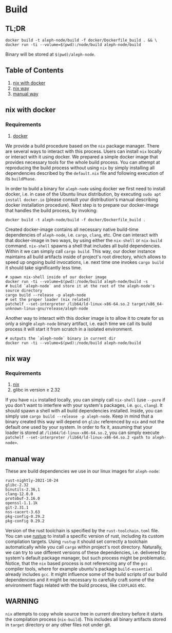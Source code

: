 # Build

## TL;DR
```
docker build -t aleph-node/build -f docker/Dockerfile_build . && \
docker run -ti --volume=$(pwd):/node/build aleph-node/build
```
Binary will be stored at `$(pwd)/aleph-node`.

## Table of Contents
1. [nix with docker](#nix-with-docker)
2. [nix way](#nix-way)
3. [manual way](#manual-way)

## nix with docker
### Requirements
1. [docker][docker]

We provide a build procedure based on the `nix` package manager. There are several ways to interact with this process. Users can
install `nix` locally or interact with it using docker. We prepared a simple docker image that provides necessary tools for the
whole build process. You can attempt at reproducing the build process without using `nix` by simply installing all dependencies
described by the `default.nix` file and following execution of its `buildPhase`.

In order to build a binary for `aleph-node` using docker we first need to install docker, i.e. in case of the Ubuntu linux
distribution, by executing `sudo apt install docker.io` (please consult your distribution's manual describing docker
installation procedure). Next step is to prepare our docker-image that handles the build process, by invoking:
```
docker build -t aleph-node/build -f docker/Dockerfile_build .
```
Created docker-image contains all necessary native build-time dependencies of `aleph-node`, i.e. `cargo`, `clang`, etc.
One can interact with that docker-image in two ways, by using either the `nix-shell` or `nix-build` command.
`nix-shell` spawns a shell that includes all build dependencies. Within it we can simply call `cargo build`.
This way, our docker instance maintains all build artifacts inside of project's root directory, which allows to speed up
ongoing build invocations, i.e. next time one invokes `cargo build` it should take significantly less time.
```
# spawn nix-shell inside of our docker image
docker run -ti --volume=$(pwd):/node/build aleph-node/build -s
# build `aleph-node` and store it at the root of the aleph-node's source directory
cargo build --release -p aleph-node
# set the proper loader (nix related)
patchelf --set-interpreter /lib64/ld-linux-x86-64.so.2 target/x86_64-unknown-linux-gnu/release/aleph-node
```

Another way to interact with this docker image is to allow it to create for us only a single `aleph-node` binary artifact,
i.e. each time we call its build process it will start it from scratch in a isolated environment.
```
# outputs the `aleph-node` binary in current dir
docker run -ti --volume=$(pwd):/node/build aleph-node/build
```

## nix way
### Requirements
1. [nix][nix]
2. glibc in version ≥ 2.32

If you have `nix` installed locally, you can simply call `nix-shell` (use `--pure` if you don't want to interfere with your
system's packages, i.e. `gcc`, `clang`). It should spawn a shell with all build dependencies installed.
Inside, you can simply use `cargo build --release -p aleph-node`. Keep in mind that a binary created this way will depend on
`glibc` referenced by `nix` and not the default one used by your system. In order to fix it, assuming that your loader is
stored at `/lib64/ld-linux-x86-64.so.2`, you can simply execute
`patchelf --set-interpreter /lib64/ld-linux-x86-64.so.2 <path to aleph-node>`.

## manual way
These are build dependencies we use in our linux images for `aleph-node`:
```
rust-nightly-2021-10-24
glibc-2.32
binutils-2.36,1
clang-12.0.0
protobuf-3.16.0
openssl-1.1.1k
git-2.31.1
nss-cacert-3.63
pkg-config-0.29.2
pkg-config 0.29.2
```

Version of the rust toolchain is specified by the `rust-toolchain.toml` file. You can use [rustup][rustup] to install a specific
version of rust, including its custom compilation targets. Using `rustup` it should set correctly a toolchain automatically while
you call `cargo` within project's root directory. Naturally, we can try to use different versions of these dependencies,
i.e. delivered by system's default package manager, but such process might be problematic. Notice, that the `nix` based process
is not referencing any of the `gcc` compiler tools, where for example ubuntu's package `build-essential` already includes `gcc`.
It might influence some of the build scripts of our build dependencies and it might be necessary to carefully craft some of
the environment flags related with the build process, like `CXXFLAGS` etc.

## WARNING
`nix` attempts to copy whole source tree in current directory before it starts the compilation process (`nix-build`). This includes all binary
artifacts stored in `target` directory or any other files not under git.

[nix]: https://nixos.org/download.html
[rustup]: https://rustup.rs/
[docker]: https://docs.docker.com/engine/install/ubuntu/
